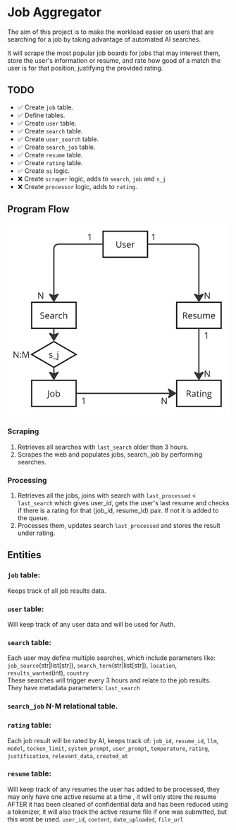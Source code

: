 # Job Aggregator
The aim of this project is to make the workload easier on users that are searching for a job by 
taking advantage of automated AI searches.

It will scrape the most popular job boards for jobs that may interest them, store the user's information
or resume, and rate how good of a match the user is for that position, justifying the provided rating.

## TODO

- ✅ Create ``job`` table.
- ✅ Define tables.
- ✅ Create `user` table.
- ✅ Create ``search`` table.
- ✅ Create ``user_search`` table.
- ✅ Create ``search_job`` table.
- ✅ Create ``resume`` table.
- ✅ Create ``rating`` table.
- ✅ Create ``ai`` logic.
- ❌ Create ``scraper`` logic, adds to ``search``, ``job`` and ``s_j``
- ❌ Create ``processor`` logic, adds to ``rating``.

## Program Flow
![Flowchart](./assets/program_flow.png)

### Scraping
1. Retrieves all searches with ``last_search`` older than 3 hours.
2. Scrapes the web and populates jobs, search_job by performing searches.

### Processing
1. Retrieves all the jobs, joins with search with ``last_processed`` < ``last_search`` which gives user_id, gets the user's last resume and checks if
there is a rating for that (job_id, resume_id) pair. If not it is added to the queue. 
2. Processes them, updates search ``last_processed`` and stores the result under rating.

## Entities

### `job` table:
Keeps track of all job results data.

### `user` table:
Will keep track of any user data and will be used for Auth.

### ``search`` table:
Each user may define multiple searches, which include parameters like:<br>
``job_source``(str|list[str]), ``search_term``(str|list[str]), ``location``, ``results_wanted``(int), ``country``<br>
These searches will trigger every 3 hours and relate to the job results.<br>
They have metadata parameters: ``last_search``

### ``search_job`` N-M relational table.

### `rating` table:
Each job result will be rated by AI, keeps track of: 
`job_id`, ``resume_id``, `llm`, ``model``, ``tocken_limit``, ``system_prompt``, ``user_prompt``, ``temperature``, ``rating``, ``justification``, ``relevant_data``,  ``created_at``

### `resume` table:
Will keep track of any resumes the user has added to be processed, they may only have one active resume at a time
, it will only store the resume AFTER it has been cleaned of confidential data and has been reduced using a tokenizer, 
it will also track the active resume file if one was submitted, but this wont be used.
``user_id``, ``content``, ``date_uploaded``, ``file_url``